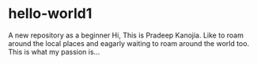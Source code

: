 # hello-world1
A new repository as a beginner
Hi, This is Pradeep Kanojia. Like to roam around the local places and eagarly waiting to roam around the world too. This is what my passion is...
